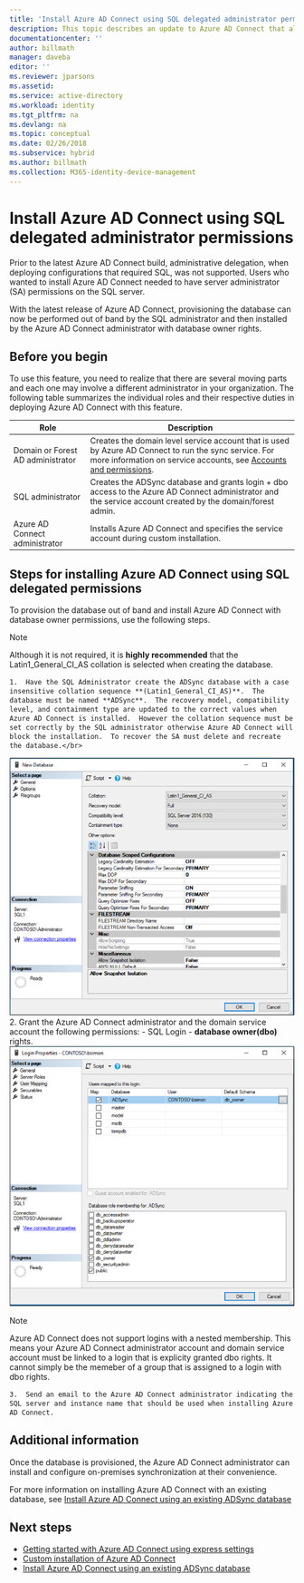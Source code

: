 ```yaml
---
title: 'Install Azure AD Connect using SQL delegated administrator permissions | Microsoft Docs'
description: This topic describes an update to Azure AD Connect that allows for installation using an account that only has SQL dbo permissions.
documentationcenter: ''
author: billmath
manager: daveba
editor: ''
ms.reviewer: jparsons
ms.assetid:
ms.service: active-directory
ms.workload: identity
ms.tgt_pltfrm: na
ms.devlang: na
ms.topic: conceptual
ms.date: 02/26/2018
ms.subservice: hybrid
ms.author: billmath
ms.collection: M365-identity-device-management
---
```


# Install Azure AD Connect using SQL delegated administrator permissions
Prior to the latest Azure AD Connect build, administrative delegation, when deploying configurations that required SQL, was not supported.  Users who wanted to install Azure AD Connect needed to have server administrator (SA) permissions on the SQL server.

With the latest release of Azure AD Connect, provisioning the database can now be performed out of band by the SQL administrator and then installed by the Azure AD Connect administrator with database owner rights.

## Before you begin
To use this feature, you need to realize that there are several moving parts and each one may involve a different administrator in your organization.  The following table summarizes the individual roles and their respective duties in deploying Azure AD Connect with this feature.

|Role|Description|
|-----|-----|
|Domain or Forest AD administrator|Creates the domain level service account that is used by Azure AD Connect to run the sync service.  For more information on service accounts, see [Accounts and permissions](reference-connect-accounts-permissions.md).
|SQL administrator|Creates the ADSync database and grants login + dbo access to the Azure AD Connect administrator and the service account created by the domain/forest admin.|
Azure AD Connect administrator|Installs Azure AD Connect and specifies the service account during custom installation.

## Steps for installing Azure AD Connect using SQL delegated permissions
To provision the database out of band and install Azure AD Connect with database owner permissions, use the following steps.

>[!NOTE]
>Although it is not required, it is **highly recommended** that the Latin1_General_CI_AS collation is selected when creating the database.


    1.	Have the SQL Administrator create the ADSync database with a case insensitive collation sequence **(Latin1_General_CI_AS)**.  The database must be named **ADSync**.  The recovery model, compatibility level, and containment type are updated to the correct values when Azure AD Connect is installed.  However the collation sequence must be set correctly by the SQL administrator otherwise Azure AD Connect will block the installation.  To recover the SA must delete and recreate the database.</br>
![Collation](./media/how-to-connect-install-sql-delegation/sql4.png)
    2.	Grant the Azure AD Connect administrator and the domain service account the following permissions:
    - SQL Login 
    - **database owner(dbo)** rights.  </br>
![Permissions](./media/how-to-connect-install-sql-delegation/sql3a.png)

>[!NOTE]
>Azure AD Connect does not support logins with a nested membership.  This means your Azure AD Connect administrator account and domain service account must be linked to a login that is explicity granted dbo rights.  It cannot simply be the memeber of a group that is assigned to a login with dbo rights.</br>

    3.	Send an email to the Azure AD Connect administrator indicating the SQL server and instance name that should be used when installing Azure AD Connect.

## Additional information
Once the database is provisioned, the Azure AD Connect administrator can install and configure on-premises synchronization at their convenience.  

For more information on installing Azure AD Connect with an existing database, see [Install Azure AD Connect using an existing ADSync database](how-to-connect-install-existing-database.md)

## Next steps
- [Getting started with Azure AD Connect using express settings](how-to-connect-install-express.md)
- [Custom installation of Azure AD Connect](how-to-connect-install-custom.md)
- [Install Azure AD Connect using an existing ADSync database](how-to-connect-install-existing-database.md)  
